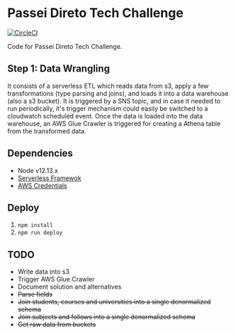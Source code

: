 # Passei Direto Tech Challenge

[![CircleCI](https://circleci.com/gh/fabioaromanini/passei-direto-tech-challenge.svg?style=svg&circle-token=fe0b0cf773d6dbacbf1f77c427c31ae1f1c0f19f)](https://circleci.com/gh/fabioaromanini/passei-direto-tech-challenge)

Code for Passei Direto Tech Challenge.

## Step 1: Data Wrangling

It consists of a serverless ETL which reads data from s3, apply a few transformations (type parsing and joins), and loads it into a data warehouse (also a s3 bucket). It is triggered by a SNS topic, and in case it needed to run periodically, it's trigger mechanism could easily be switched to a cloudwatch scheduled event. Once the data is loaded into the data warehouse, an AWS Glue Crawler is triggered for creating a Athena table from the transformed data.

## Dependencies

- Node v12.13.x
- [Serverless Framewok](https://serverless.com)
- [AWS Credentials](https://serverless.com/framework/docs/providers/aws/guide/credentials/)

## Deploy

1. `npm install`
2. `npm run deploy`

## TODO

- Write data into s3
- Trigger AWS Glue Crawler
- Document solution and alternatives
- ~~Parse fields~~
- ~~Join students, courses and universities into a single denormalized schema~~
- ~~Join subjects and follows into a single denormalized schema~~
- ~~Get raw data from buckets~~
